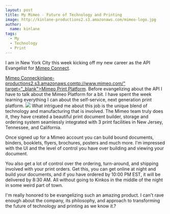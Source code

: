 ```yaml
---
layout: post
title: My Mimeo - Future of Technology and Printing
image: http://kinlane-productions2.s3.amazonaws.com/mimeo-logo.jpg
author:
  name: kinlane
tags:
  - My
  - Technology
  - Print
---
```

I am in New York City this week kicking off my new career as the API Evangelist for [Mimeo Connect](http://www.mimeo.com/solutions/mimeo-connect.php).

[Mimeo Conneckinlane-productions2.s3.amazonaws.comtp://www.mimeo.com/" target="\_blank">Mimeo Print Platform](http://www.mimeo.com/solutions/mimeo-connect.php). Before evangelizing about the API I have to talk about the Mimeo Platform for a bit. I have spent the week learning everything I can about the self-service, next generation print platform. [![](http://kinlane-productions.s3.amazonaws.com/mimeo-logo.jpg)](http://www.mimeo.com/) What intrigued me about this job is the unique blend of technology and manufacturing that is involved. The Mimeo team truly does it, they have created a beautiful print document builder, storage and ordering system seamlessly integrated with 3 print facilities in New Jersey, Tennessee, and California.

Once signed up for a Mimeo account you can build bound documents, binders, booklets, flyers, brochures, posters and much more. I'm impressed with the UI and the level of control you have over building and viewing your document.

You also get a lot of control over the ordering, turn-around, and shipping involved with your print orders. Get this, you can get online at night and build your documents, and if you have ordered by 10:00 PM EST, it will be delivered by 8:30 AM. All without going to Kinkos in the middle of the night in some weird part of town.

I'm really honored to be evangelizing such an amazing product. I can't rave enough about the company, its philosophy, and approach to transforming the future of technology and printing as we know it.?